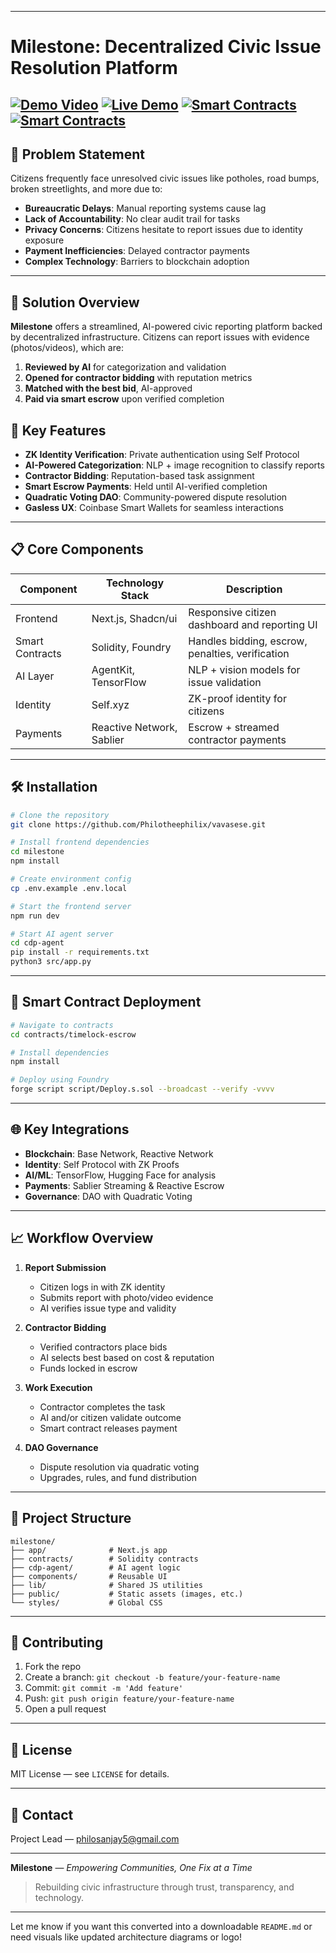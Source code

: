 
---

# Milestone: Decentralized Civic Issue Resolution Platform

[![Demo Video](https://img.shields.io/badge/Demo-Video-blue)](https://youtu.be/wxGTL2fb3Rs)
[![Live Demo](https://img.shields.io/badge/Live-Demo-brightgreen)](https://vavasese.vercel.app/)
[![Smart Contracts](https://img.shields.io/badge/Smart_Contracts-Basescan-orange)](https://base-sepolia.blockscout.com/address/0xf88C501cBA1DB713c080F886c74DB87ffd616FB2?tab=index)
[![Smart Contracts](https://img.shields.io/badge/Smart_Contracts-Basescan-orange)](https://base-sepolia.blockscout.com/address/0x4772dd21E368038682327fCa01E75f71666689cD?tab=index)
---

## 🌟 Problem Statement

Citizens frequently face unresolved civic issues like potholes, road bumps, broken streetlights, and more due to:

* **Bureaucratic Delays**: Manual reporting systems cause lag
* **Lack of Accountability**: No clear audit trail for tasks
* **Privacy Concerns**: Citizens hesitate to report issues due to identity exposure
* **Payment Inefficiencies**: Delayed contractor payments
* **Complex Technology**: Barriers to blockchain adoption

---

## 🚀 Solution Overview

**Milestone** offers a streamlined, AI-powered civic reporting platform backed by decentralized infrastructure. Citizens can report issues with evidence (photos/videos), which are:

1. **Reviewed by AI** for categorization and validation
2. **Opened for contractor bidding** with reputation metrics
3. **Matched with the best bid**, AI-approved
4. **Paid via smart escrow** upon verified completion


## 🔑 Key Features

* **ZK Identity Verification**: Private authentication using Self Protocol
* **AI-Powered Categorization**: NLP + image recognition to classify reports
* **Contractor Bidding**: Reputation-based task assignment
* **Smart Escrow Payments**: Held until AI-verified completion
* **Quadratic Voting DAO**: Community-powered dispute resolution
* **Gasless UX**: Coinbase Smart Wallets for seamless interactions

---

## 📋 Core Components

| Component       | Technology Stack          | Description                                      |
| --------------- | ------------------------- | ------------------------------------------------ |
| Frontend        | Next.js, Shadcn/ui        | Responsive citizen dashboard and reporting UI    |
| Smart Contracts | Solidity, Foundry         | Handles bidding, escrow, penalties, verification |
| AI Layer        | AgentKit, TensorFlow      | NLP + vision models for issue validation         |
| Identity        | Self.xyz                  | ZK-proof identity for citizens                   |
| Payments        | Reactive Network, Sablier | Escrow + streamed contractor payments            |

---

## 🛠️ Installation

```bash
# Clone the repository
git clone https://github.com/Philotheephilix/vavasese.git

# Install frontend dependencies
cd milestone
npm install

# Create environment config
cp .env.example .env.local

# Start the frontend server
npm run dev

# Start AI agent server
cd cdp-agent
pip install -r requirements.txt
python3 src/app.py
```

---

## 📜 Smart Contract Deployment

```bash
# Navigate to contracts
cd contracts/timelock-escrow

# Install dependencies
npm install

# Deploy using Foundry
forge script script/Deploy.s.sol --broadcast --verify -vvvv
```

---

## 🌐 Key Integrations

* **Blockchain**: Base Network, Reactive Network
* **Identity**: Self Protocol with ZK Proofs
* **AI/ML**: TensorFlow, Hugging Face for analysis
* **Payments**: Sablier Streaming & Reactive Escrow
* **Governance**: DAO with Quadratic Voting

---

## 📈 Workflow Overview

1. **Report Submission**

   * Citizen logs in with ZK identity
   * Submits report with photo/video evidence
   * AI verifies issue type and validity

2. **Contractor Bidding**

   * Verified contractors place bids
   * AI selects best based on cost & reputation
   * Funds locked in escrow

3. **Work Execution**

   * Contractor completes the task
   * AI and/or citizen validate outcome
   * Smart contract releases payment

4. **DAO Governance**

   * Dispute resolution via quadratic voting
   * Upgrades, rules, and fund distribution

---

## 📂 Project Structure

```
milestone/
├── app/              # Next.js app
├── contracts/        # Solidity contracts
├── cdp-agent/        # AI agent logic
├── components/       # Reusable UI
├── lib/              # Shared JS utilities
├── public/           # Static assets (images, etc.)
└── styles/           # Global CSS
```

---

## 🤝 Contributing

1. Fork the repo
2. Create a branch: `git checkout -b feature/your-feature-name`
3. Commit: `git commit -m 'Add feature'`
4. Push: `git push origin feature/your-feature-name`
5. Open a pull request

---

## 📄 License

MIT License — see `LICENSE` for details.

---

## 📧 Contact

Project Lead — [philosanjay5@gmail.com](mailto:philosanjay5@gmail.com)

---

**Milestone** — *Empowering Communities, One Fix at a Time*

> Rebuilding civic infrastructure through trust, transparency, and technology.

---

Let me know if you want this converted into a downloadable `README.md` or need visuals like updated architecture diagrams or logo!
